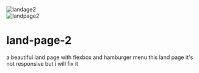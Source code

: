![landage2](https://user-images.githubusercontent.com/83688429/128660883-a063efef-3838-4657-b43a-8394ffb98138.png)
<br>
![landpage2](https://user-images.githubusercontent.com/83688429/128660885-41b3ae09-0a8c-4bc6-ac57-853ef69a23c2.png)
# land-page-2
a beautiful land page with flexbox and hamburger menu this land page it's not responsive but i will fix it


